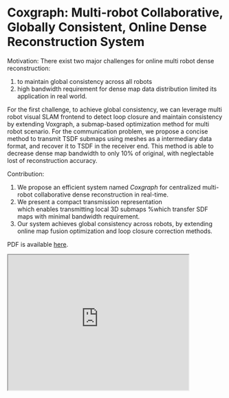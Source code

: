# Coxgraph: Multi-robot Collaborative, Globally Consistent, Online Dense Reconstruction System

Motivation:
There exist two major challenges for online multi robot dense reconstruction:

1. to maintain global consistency across all robots
2. high bandwidth requirement for dense map data distribution limited its application in real world.

For the first challenge, to achieve global consistency, we can leverage multi robot visual SLAM frontend to detect loop closure and maintain consistency by extending Voxgraph, a submap-based optimization method for multi robot scenario.
For the communication problem, we propose a concise method to transmit TSDF submaps using meshes as a intermediary data format, and recover it to TSDF in the receiver end.
This method is able to decrease dense map bandwidth to only 10\% of original, with neglectable lost of reconstruction accuracy.

Contribution:

1. We propose an efficient system named *Coxgraph* for centralized multi-robot collaborative dense reconstruction in real-time.
2. We present a compact transmission representation  
which enables transmitting local 3D submaps %which transfer SDF maps with minimal bandwidth requirement.
3. Our system achieves global consistency across robots, by extending online map fusion optimization and loop closure correction methods.

PDF is available [here](./Coxgraph.pdf).

<iframe width="420" height="315"
src="https://www.youtube.com/embed/Anl3F4vFiME">
</iframe>
